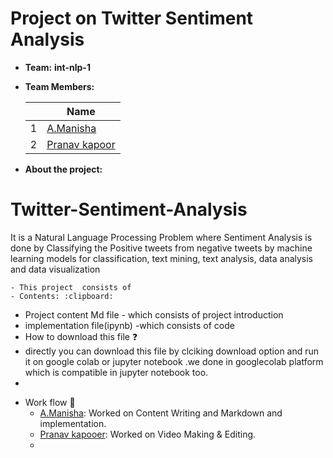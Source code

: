 # Project on Twitter Sentiment Analysis 
- **Team:** **int-nlp-1**
- **Team Members:**

     ||Name|
     |-|-|
     |1|[A.Manisha]()|
     |2|[Pranav kapoor]()|


- **About the project:** 
 # Twitter-Sentiment-Analysis
   It is a Natural Language Processing Problem where Sentiment Analysis is done by Classifying the Positive tweets from negative tweets by machine learning models for    classification,  text mining, text analysis, data analysis and data visualization

    - This project  consists of
    - Contents: :clipboard:
    
* Project content Md file    - which consists of project introduction 
* implementation file(ipynb) -which consists of code 
* How to download this file ❓
* directly you can download this file by clciking download option and run it on google colab or jupyter notebook .we done in googlecolab platform which is compatible in jupyter notebook too.
* 
    
- Work flow :bookmark_tabs:
    - [A.Manisha](): Worked on Content Writing and Markdown and implementation.
    - [Pranav kapooer](): Worked on Video Making & Editing.
    - 
